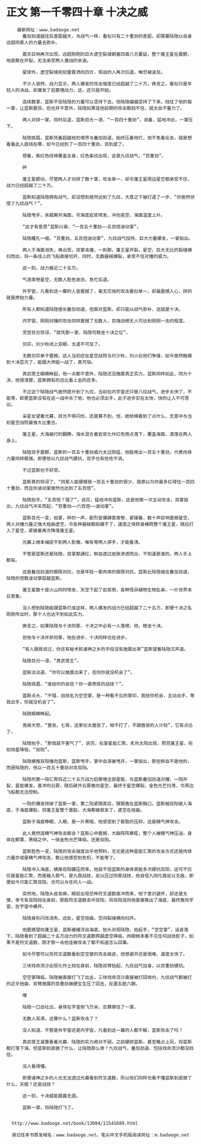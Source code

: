 # 正文 第一千零四十章 十决之威
        最新网址：www.badaoge.net
          叠加劲道越往后差距越大，与战气一样，看似只有二十重劲的差距，却需要陆隐以自身远超同辈人的力量去弥补。
      
          震天巨响再次出现，远超刚刚的巨大虚空裂缝朝着四面八方蔓延，整个蓬王星在震颤，地底都在开裂，无法承受两人激战的余波。
      
          星球外，虚空裂缝宛如雷霆洒向四方，观战的人再次后退，唯恐被波及。
      
          不少人骇然，战力显示，两人爆发的攻击强度已经超越了二十万，换言之，看似只是年轻人的决战，却爆发了启蒙境战力，这，还只是开始。
      
          连续数掌，蓝斯不信陆隐的力量可以坚持下去，但陆隐偏偏坚持了下来，挡住了他的每一掌，让蓝斯震惊，但也并不意外，陆隐如果连他前期的攻击都挡不住，就太自不量力了。
      
          两人对拼一掌，同时后退，蓝斯目光一凛，“一百四十重劲”，说着，猛地冲出，一掌压下。
      
          陆隐挑眉，蓝斯凭着超越他的境界与叠加劲道，始终压着他打，他不急着反击，就是想看看此人底线在哪，如今已经到了一百四十重劲，该到底了。
      
          想着，紫红色纹络覆盖全身，红色条纹出现，这是九纹战气，“百重劲”。
      
          砰
      
          蓬王星颤动，尽管两人才对拼了数十掌，攻击单一，却令蓬王星周边星空都承受不住，战力已经超越了二十万。
      
          蓝斯知道陆隐拥有战气，却没想到居然达到了九纹，大意之下被打退了一步，“你居然领悟了九纹战气？”。
      
          陆隐甩手，余威撕开海面，令海底岩浆喷发，冲向高空，海面温度上升。
      
          “这才有意思”蓝斯兴奋，“一百五十重劲——五百倍波动掌”。
      
          陆隐瞳孔一缩，“百重劲，五百倍波动掌”，九纹战气加持，巨大力量爆发，一掌拍出。
      
          两人于海面消失，再出现，双掌击撞，一刹那，蓬王星开裂，星空，巨大无比的裂缝横扫而出，将一条线上的飞船直接切开，同时，无数器械爆裂，承受不住对撞的威力。
      
          这一刻，战力接近二十五万。
      
          气浪席卷星空，无数人脸色发白，急忙后退。
      
          外宇宙，凡看到这一幕的人皆震撼了，毫无花俏的攻击看似单一，却最震撼人心，拼的就是原始力量。
      
          所有人都知道陆隐擅长叠加劲道，但面对蓝斯，却只能以战气弥补，这就是十决。
      
          内宇宙，刚刚对撞的攻击同样震撼了无数人，百强战榜无人可达到刚刚一击的程度。
      
          灵宫目光惊讶，“就凭那一掌，陆隐可稳坐十决之位”。
      
          剑宗，刘少秋闭上双眼，太遥不可及了。
      
          无数剑宗弟子震撼，这人当初还在星空战院与刘少秋，刘小云他们争锋，如今居然触摸到十决层次了，能跟大师姐一战了，真可怕。
      
          真武夜王眼睛眯起，他一点都不意外，陆隐还没施展真正实力，蓝斯同样如此，同为十决，他很清楚，蓝斯拥有的远比看上去的还多。
      
          不过这个陆隐战气居然提升到了九纹，当初在内宇宙还只是八纹战气，进步太快了，不能等，即便蓝斯没有在这一战中杀了他，他也必须出手，此子进步实在太快，快的让人不可思议。
      
          采星女望着光幕，目光不停闪烁，还是算不到，但，她依稀看到了点什么，无意中与当初星空战院最强大比重合。
      
          蓬王星，大海被打的翻腾，海水混合着岩浆化作红色雨点落下，覆盖海面，滴落在两人身上。
      
          陆隐双手震颤，蓝斯的一百五十重劲威力太过刚猛，他能用出一百五十重劲，代表肉体力量同样极强，即便他以九纹战气硬抗，双手也有些吃不消。
      
          不过蓝斯也不好受。
      
          蓝斯真的惊讶了，“同辈人能硬撼我一百五十重劲的很少，我原以为你最多扛得住一百四十重劲，而且你波动掌居然也达到了五百倍”。
      
          陆隐抬手，“五百倍？错了”，说完，猛地冲向蓝斯，这是他第一次主动攻击，双掌拍出，九纹战气冲天而起，“百重劲——六百倍——波动掌”。
      
          蓝斯目光一变，抬掌，砰的一声，剧烈音爆肆意席卷，紧接着，数十声巨响震撼星空，两人对撞力量之强大扭曲虚空，令各种器械都拍摄不了，速度之快转身横跨整个蓬王星，随后打入了星空，紧接着再次降落蓬王星。
      
          光幕上根本捕捉不到两人影像，唯有等两人停手，才能看清。
      
          不管是蓝斯还是陆隐，双掌都通红，鲜血透过皮肤渗透而出，不知道是谁的，两人手上都有。
      
          这是叠加劲道的极限对抗，也是年轻一辈肉体的极限对抗，蓝斯比陆隐强在叠加劲道，陆隐的倍数波动掌超越蓝斯。
      
          蓬王星数十座火山同时喷发，天空下起了岩浆雨，各种怪异植物生物乱串，一片世界末日景象。
      
          没人想到陆隐能跟蓝斯打成这样，两人爆发的战力已经超越了二十五万，即便十决之名刚刚传出时，那十人也达不到如此实力。
      
          换言之，如果陆隐与十决同辈，十决之中必有一人落榜，他，稳坐十决。
      
          但他与十决并非同辈，他在进步，十决同样也在进步。
      
          “有人跟我说过，你还有秘术和诸神之乡的手段没有施展出来”蓝斯望着陆隐沉声道。
      
          陆隐目光一凛，“真武夜王”。
      
          蓝斯淡淡道，“你可以施展出来了，否则你就没机会了”。
      
          陆隐挑眉，“谁给你的自信？你一直修炼的战技？”。
      
          蓝斯点头，“不错，战技名为空空掌，是一种看不见的掌印，我给你机会，主动出手，等我出手，你就没机会了”。
      
          陆隐眼睛眯起。
      
          鬼侯大怒，“嚣张，七哥，这家伙太嚣张了，咱不打了，不跟嚣张的人计较”，它有点怂了。
      
          陆隐抬手，“那我就不客气了”，说完，右掌星能汇聚，炙热太阳出现，照亮蓬王星，宛如恒星降临，“双阳”。
      
          陆隐横推双阳撞向蓝斯，蓝斯甩手，掌中血液被甩开，一掌拍出，那些鲜血不是他的，而是陆隐的，他以一百五十重劲对攻双阳。
      
          陆隐的第一阳汇聚将近二十五万战力启蒙境全部星能，与蓝斯叠加劲道对撞，一阳开裂，星能爆发，直冲向云霄，随后破开云霄轰向星空，最终于星空爆裂，金色光芒扫荡，令周边飞船都无法控制。
      
          一阳的爆发拼掉了蓝斯一掌，第二阳紧随其后，狠狠轰在蓝斯胸口，蓝斯被双阳砸入海底，于海底爆裂，将蓬王星整个震裂，大海都被蒸发了，虚空在扭曲。
      
          蓝斯于海底睁眼，入眼，是一片黑暗，他感受到了极致的压抑，这是精气神攻击。
      
          此人竟然连精气神攻击都会？蓝斯心中震撼，大脑阵阵晕眩，整个人被精气神压迫，身体在颤栗，黑暗之中，一抹金色光芒降临，还是双阳。
      
          蓝斯脸色一变，陆隐的攻击强度出乎他预料，无论是这种星能汇聚的攻击方式还是肉体力量亦或是精气神攻击，都让他感受到危机，不能等了。
      
          陆隐冲入海底，横推双阳碾压而来，他就不信蓝斯的身体真能多次硬抗双阳，这可不仅仅是星能汇聚，而是融入鼎气，是九鼎战技，足以压过同辈战技，他自信九阳化鼎足以无敌，即便如今只能汇聚双阳，也可以与任何人一战。
      
          突然地，陆隐头皮发麻，眼前出现恐怖符文道数直冲而来，他下意识避开，却还是太慢，幸亏有双阳挡在身前，那股符文道数击中双阳，将双阳连同他直接推出了海底，最终轰向宇宙，在宇宙中爆开。
      
          陆隐身形闪烁消失，远处，星空扭曲，空间裂缝横向扫开。
      
          他震撼望向蓬王星，蓝斯缓缓浮出海底，抬头对视陆隐，抬起手，“空空掌”，话音落下，陆隐看到了超越二十五万战力的符文道数跨越虚空降临，肉眼根本看不见任何战技影子，如果不是符文道数，刚才那一击他连被攻击了都不知道怎么回事。
      
          如今尽管可以凭符文道数看到空空掌的攻击痕迹，但想避开还是很难，速度太快了。
      
          三块戏命流沙出现化作土挡在身前，陆隐双臂抬起，九纹战气加身，以百重劲硬抗。
      
          空空掌降临，陆隐被直接打飞了出去，三块戏命流沙直接被打回体内，九纹战气都被打的近乎扭曲，双臂施展的百重劲被硬生生压了回去，反震五脏六腑。
      
          噗
      
          陆隐一口血吐出，身体在宇宙倒飞万米，总算撑住了一掌。
      
          无数人呆滞，这算什么？蓝斯攻击了？
      
          没人知道，不管是外宇宙还是内宇宙，凡看到这一幕的人都不解，蓝斯攻击了吗？
      
          真武夜王凝重看着光幕，陆隐的实力绝对不弱，之前硬拼蓝斯，甚至略占上风，将蓝斯都打落下海，但蓝斯到底做了什么，让陆隐那么惨？九纹战气，叠加劲道，包括戏命流沙都没挡住。
      
          没人看得懂。
      
          即便诸神之乡的人也无法透过光幕看到符文道数，所以他们同样也看不懂蓝斯到底做了什么，天赋？还是战技？
      
          这一刻，十决威能展露无遗。
      
          蓝斯一掌，将陆隐打飞了。
      
      
      http://www.badaoge.net/book/13084/11541689.html
      
      请记住本书首发域名：www.badaoge.net。笔尖中文手机版阅读网址：m.badaoge.net